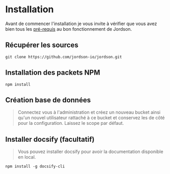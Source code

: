 # Installation

Avant de commencer l'installation je vous invite à vérifier que vous avez bien tous les [pré-requis](/fr-fr/bien-commencer/prerequis) au bon fonctionnement de Jordson.

## Récupérer les sources

``` 
git clone https://github.com/jordson-io/jordson.git 
```

## Installation des packets NPM

```
npm install
```

## Création base de données

> Connectez vous à l'administration et créez un nouveau bucket ainsi qu'un nouvel utilisateur rattaché à ce bucket et conservez les de côté pour la configuration. Laissez le scope par défaut.

## Installer docsify (facultatif)

> Vous pouvez installer docsify pour avoir la documentation disponible en local.

```
npm install -g docsify-cli
```